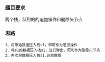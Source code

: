 ### 题目要求
两个栈，队列的的追加操作和删除头节点

### 思路
```
1、将原始数据压入栈s1，即可作为追加操作
2、将s1的数据压入栈s2，进行弹出，既可作为删除头节点
3、再次将数据压入栈s1.还原数据
```